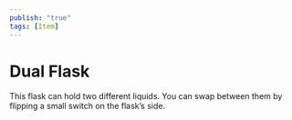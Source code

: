 ```yaml
---
publish: "true"
tags: [Item]
---
```

# Dual Flask

This flask can hold two different liquids. You can swap between them by flipping a small switch on the flask’s side.
